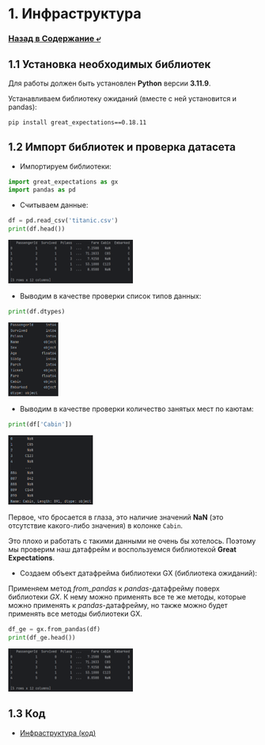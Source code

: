 # 1. Инфраструктура

### [Назад в Содержание ⤶](/data/gx.md)

## 1.1 Установка необходимых библиотек
Для работы должен быть установлен **Python** версии **3.11.9**.

Устанавливаем библиотеку ожиданий (вместе с ней установится и pandas):

```bash
pip install great_expectations==0.18.11
```

## 1.2 Импорт библиотек и проверка датасета
- Импортируем библиотеки:

```python
import great_expectations as gx
import pandas as pd
```

- Считываем данные:

```python
df = pd.read_csv('titanic.csv')
print(df.head())
```

<img src="/img/gx_1.1.png" width="50%">  

- Выводим в качестве проверки список типов данных:

```python
print(df.dtypes)
```

<img src="/img/gx_1.2.png" width="20%">  

- Выводим в качестве проверки количество занятых мест по каютам:

```python
print(df['Cabin'])
```

<img src="/img/gx_1.3.png" width="34%">  

Первое, что бросается в глаза, это наличие значений **NaN** (это отсутствие какого-либо значения) в колонке `Cabin`.  

Это плохо и работать с такими данными не очень бы хотелось. Поэтому мы проверим наш датафрейм и
воспользуемся библиотекой **Great Expectations**.


- Создаем объект датафрейма библиотеки GX (библиотека ожиданий):  

Применяем метод _from_pandas_ к _pandas_-датафрейму поверх библиотеки _GX_. К нему можно применять все те же методы, 
которые можно применять к _pandas_-датафрейму, но также можно будет применять все методы библиотеки GX.

```python
df_ge = gx.from_pandas(df)
print(df_ge.head())
```

<img src="/img/gx_1.4.png" width="50%">  

## 1.3 Код
- [Инфраструктура (код)](01_infrastructure.py)